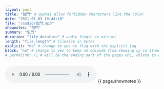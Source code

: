 ```yaml
---
layout: post
title: "包門" # quotes allow forbidden characters like the colon
date: "2021-01-03 10:44:10"
file: "/audio/包門.mp3"
shownotes: "包門"
summary: "包門"
duration: "file_duration" # audio length in min:sec
length: "file_length" # filesize in bytes
explicit: "no" # change to yes to flag with the explicit tag
block: "no" # change to yes to keep an episode from showing up in iTunes
# permalink: /1 # will be the ending part of the pages URL, delete to default to the title
---
```


<audio controls>
<source src="{{site.url}}{{site.baseurl}}{{ page.file }}" type="audio/x-mp3">
Your browser does not support the audio element.
</audio>
{{ page.shownotes }}

